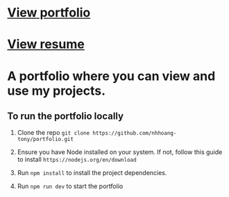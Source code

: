 # <a href="https://tonynguyen61.com" target="_blank" rel="noopener noreferrer">View portfolio</a>

# <a href="https://resume.tonynguyen61.com" target="_blank" rel="noopener noreferrer">View resume</a>

# A portfolio where you can view and use my projects.

## To run the portfolio locally

1. Clone the repo `git clone https://github.com/nhhoang-tony/portfolio.git`  

2. Ensure you have Node installed on your system. If not, follow this guide to install `https://nodejs.org/en/download`

3. Run `npm install` to install the project dependencies.  

4. Run `npm run dev` to start the portfolio
